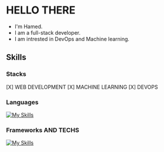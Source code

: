 # HELLO‌ THERE
- I'm Hamed.
- I am a full-stack developer.
- I am intrested in DevOps and Machine learning. 

## Skills

### Stacks

[X] WEB DEVELOPMENT 
[X] MACHINE LEARNING
[X] DEVOPS

### Languages

[![My Skills](https://skillicons.dev/icons?i=js,ts,py,cs,cpp,html,css)](https://skillicons.dev)

### Frameworks AND‌ TECHS

[![My Skills](https://skillicons.dev/icons?i=nodejs,express,django,asp.net,react,nextjs,selenium,tensorflow,git,prisma,mongodb,mysql,postgresql)](https://skillicons.dev)
